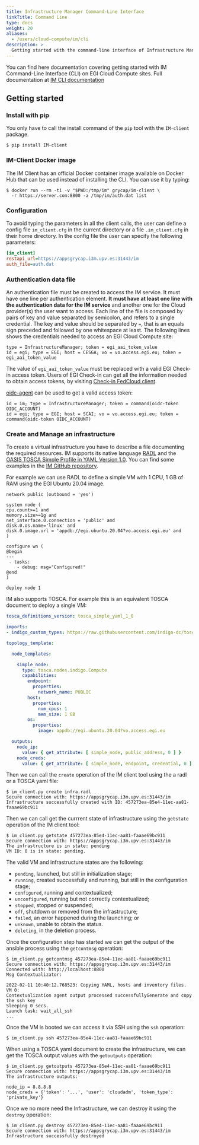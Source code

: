 ```yaml
---
title: Infrastructure Manager Command-Line Interface
linkTitle: Command Line
type: docs
weight: 20
aliases:
  - /users/cloud-compute/im/cli
description: >
  Getting started with the command-line interface of Infrastructure Manager
---
```


You can find here documentation covering getting started with IM Command-Line
Interface (CLI) on EGI Cloud Compute sites. Full documentation at
[IM CLI documentation](https://imdocs.readthedocs.io/en/latest/client.html)

## Getting started

### Install with pip

You only have to call the install command of the `pip` tool with the `IM-client`
package.

```shell
$ pip install IM-client
```

### IM-Client Docker image

The IM Client has an official Docker container image available on Docker Hub
that can be used instead of installing the CLI. You can use it by typing:

```shell
$ docker run --rm -ti -v "$PWD:/tmp/im" grycap/im-client \
  -r https://server.com:8800 -a /tmp/im/auth.dat list
```

### Configuration

To avoid typing the parameters in all the client calls, the user can define a
config file `im_client.cfg` in the current directory or a file `.im_client.cfg`
in their home directory. In the config file the user can specify the following
parameters:

```ini
[im_client]
restapi_url=https://appsgrycap.i3m.upv.es:31443/im
auth_file=auth.dat
```

### Authentication data file

An authentication file must be created to access the IM service. It must have
one line per authentication element. **It must have at least one line with the
authentication data for the IM service** and another one for the Cloud
provider(s) the user want to access. Each line of the file is composed by pairs
of key and value separated by semicolon, and refers to a single credential. The
key and value should be separated by ` = `, that is an equals sign preceded and
followed by one whitespace at least. The following lines shows the credentials
needed to access an EGI Cloud Compute site:

```shell
type = InfrastructureManager; token = egi_aai_token_value
id = egi; type = EGI; host = CESGA; vo = vo.access.egi.eu; token = egi_aai_token_value
```

The value of `egi_aai_token_value` must be replaced with a valid EGI Check-in
access token. Users of EGI Check-in can get all the information needed to obtain
access tokens, by visiting [Check-in FedCloud client](https://aai.egi.eu/fedcloud/).

[oidc-agent](https://indigo-dc.gitbook.io/oidc-agent/) can be used to get
a valid access token:

```shell
id = im; type = InfrastructureManager; token = command(oidc-token OIDC_ACCOUNT)
id = egi; type = EGI; host = SCAI; vo = vo.access.egi.eu; token = command(oidc-token OIDC_ACCOUNT)
```

### Create and Manage an infrastructure

To create a virtual infrastructure you have to describe a file documenting
the required resources. IM supports its native language
[RADL](https://imdocs.readthedocs.io/en/latest/radl.html) and the
[OASIS TOSCA Simple Profile in YAML Version 1.0](http://docs.oasis-open.org/tosca/TOSCA-Simple-Profile-YAML/v1.0).
You can find some examples in the
[IM GitHub repository](https://github.com/grycap/im/tree/master/examples).

For example we can use RADL to define a simple VM with 1 CPU, 1 GB of RAM
using the EGI Ubuntu 20.04 image.

```shell
network public (outbound = 'yes')

system node (
cpu.count>=1 and
memory.size>=1g and
net_interface.0.connection = 'public' and
disk.0.os.name='linux' and
disk.0.image.url = 'appdb://egi.ubuntu.20.04?vo.access.egi.eu' and
)

configure wn (
@begin
---
 - tasks:
    - debug: msg="Configured!"
@end
)

deploy node 1
```

IM also supports TOSCA. For example this is an equivalent TOSCA document to
deploy a single VM:

```yaml
tosca_definitions_version: tosca_simple_yaml_1_0

imports:
- indigo_custom_types: https://raw.githubusercontent.com/indigo-dc/tosca-types/master/custom_types.yaml

topology_template:

  node_templates:

    simple_node:
      type: tosca.nodes.indigo.Compute
      capabilities:
        endpoint:
          properties:
            network_name: PUBLIC
        host:
          properties:
            num_cpus: 1
            mem_size: 1 GB
        os:
          properties:
            image: appdb://egi.ubuntu.20.04?vo.access.egi.eu

  outputs:
    node_ip:
      value: { get_attribute: [ simple_node, public_address, 0 ] }
    node_creds:
      value: { get_attribute: [ simple_node, endpoint, credential, 0 ] }
```

Then we can call the `create` operation of the IM client tool using the a radl
or a TOSCA yaml file:

```shell
$ im_client.py create infra.radl
Secure connection with: https://appsgrycap.i3m.upv.es:31443/im 
Infrastructure successfully created with ID: 457273ea-85e4-11ec-aa81-faaae69bc911
```

Then we can call get the currrent state of infrastructure using the `getstate`
operation of the IM client tool:

```shell
$ im_client.py getstate 457273ea-85e4-11ec-aa81-faaae69bc911
Secure connection with: https://appsgrycap.i3m.upv.es:31443/im 
The infrastructure is in state: pending
VM ID: 0 is in state: pending.
```

The valid VM and infrastructure states are the following:

- `pending`, launched, but still in initialization stage;
- `running`, created successfully and running, but still in the
  configuration stage;
- `configured`, running and contextualized;
- `unconfigured`, running but not correctly contextualized;
- `stopped`, stopped or suspended;
- `off`, shutdown or removed from the infrastructure;
- `failed`, an error happened during the launching; or
- `unknown`, unable to obtain the status.
- `deleting`, in the deletion process.

Once the configuration step has started we can get the output of the ansible
process using the `getcontmsg` operation:

```shell
$ im_client.py getcontmsg 457273ea-85e4-11ec-aa81-faaae69bc911
Secure connection with: https://appsgrycap.i3m.upv.es:31443/im 
Connected with: http://localhost:8800
Msg Contextualizator: 

2022-02-11 10:40:12.768523: Copying YAML, hosts and inventory files.
VM 0:
Contextualization agent output processed successfullyGenerate and copy the ssh key
Sleeping 0 secs.
Launch task: wait_all_ssh
...

```

Once the VM is booted we can access it via SSH using the `ssh` operation:

```shell
$ im_client.py ssh 457273ea-85e4-11ec-aa81-faaae69bc911
```

When using a TOSCA yaml document to create the infrastructure,
we can get the TOSCA output values with the `getoutputs` operation:

```shell
$ im_client.py getoutputs 457273ea-85e4-11ec-aa81-faaae69bc911
Secure connection with: https://appsgrycap.i3m.upv.es:31443/im
The infrastructure outputs:

node_ip = 8.8.8.8
node_creds = {'token': '...', 'user': 'cloudadm', 'token_type': 'private_key'}
```

Once we no more need the Infrastructure, we can destroy it using the `destroy`
operation:

```shell
$ im_client.py destroy 457273ea-85e4-11ec-aa81-faaae69bc911
Secure connection with: https://appsgrycap.i3m.upv.es:31443/im 
Infrastructure successfully destroyed
```
